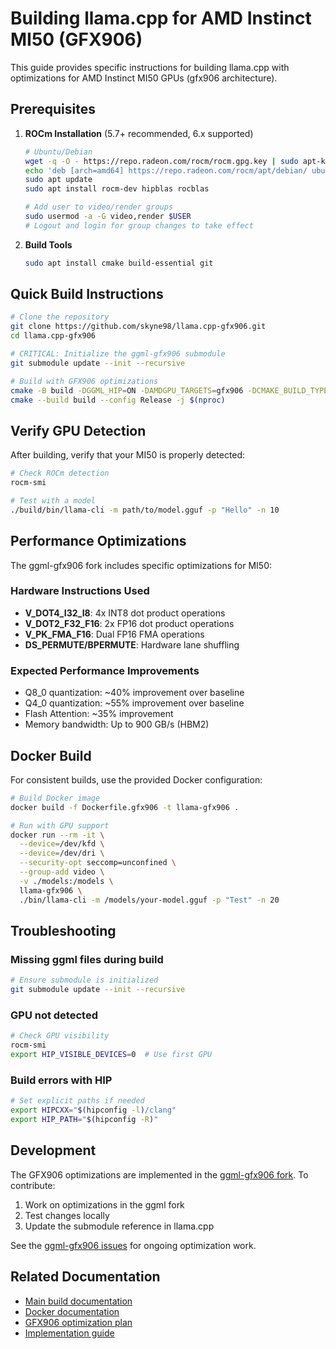 # Building llama.cpp for AMD Instinct MI50 (GFX906)

This guide provides specific instructions for building llama.cpp with optimizations for AMD Instinct MI50 GPUs (gfx906 architecture).

## Prerequisites

1. **ROCm Installation** (5.7+ recommended, 6.x supported)
   ```bash
   # Ubuntu/Debian
   wget -q -O - https://repo.radeon.com/rocm/rocm.gpg.key | sudo apt-key add -
   echo 'deb [arch=amd64] https://repo.radeon.com/rocm/apt/debian/ ubuntu main' | sudo tee /etc/apt/sources.list.d/rocm.list
   sudo apt update
   sudo apt install rocm-dev hipblas rocblas
   
   # Add user to video/render groups
   sudo usermod -a -G video,render $USER
   # Logout and login for group changes to take effect
   ```

2. **Build Tools**
   ```bash
   sudo apt install cmake build-essential git
   ```

## Quick Build Instructions

```bash
# Clone the repository
git clone https://github.com/skyne98/llama.cpp-gfx906.git
cd llama.cpp-gfx906

# CRITICAL: Initialize the ggml-gfx906 submodule
git submodule update --init --recursive

# Build with GFX906 optimizations
cmake -B build -DGGML_HIP=ON -DAMDGPU_TARGETS=gfx906 -DCMAKE_BUILD_TYPE=Release
cmake --build build --config Release -j $(nproc)
```

## Verify GPU Detection

After building, verify that your MI50 is properly detected:

```bash
# Check ROCm detection
rocm-smi

# Test with a model
./build/bin/llama-cli -m path/to/model.gguf -p "Hello" -n 10
```

## Performance Optimizations

The ggml-gfx906 fork includes specific optimizations for MI50:

### Hardware Instructions Used
- **V_DOT4_I32_I8**: 4x INT8 dot product operations
- **V_DOT2_F32_F16**: 2x FP16 dot product operations
- **V_PK_FMA_F16**: Dual FP16 FMA operations
- **DS_PERMUTE/BPERMUTE**: Hardware lane shuffling

### Expected Performance Improvements
- Q8_0 quantization: ~40% improvement over baseline
- Q4_0 quantization: ~55% improvement over baseline
- Flash Attention: ~35% improvement
- Memory bandwidth: Up to 900 GB/s (HBM2)

## Docker Build

For consistent builds, use the provided Docker configuration:

```bash
# Build Docker image
docker build -f Dockerfile.gfx906 -t llama-gfx906 .

# Run with GPU support
docker run --rm -it \
  --device=/dev/kfd \
  --device=/dev/dri \
  --security-opt seccomp=unconfined \
  --group-add video \
  -v ./models:/models \
  llama-gfx906 \
  ./bin/llama-cli -m /models/your-model.gguf -p "Test" -n 20
```

## Troubleshooting

### Missing ggml files during build
```bash
# Ensure submodule is initialized
git submodule update --init --recursive
```

### GPU not detected
```bash
# Check GPU visibility
rocm-smi
export HIP_VISIBLE_DEVICES=0  # Use first GPU
```

### Build errors with HIP
```bash
# Set explicit paths if needed
export HIPCXX="$(hipconfig -l)/clang"
export HIP_PATH="$(hipconfig -R)"
```

## Development

The GFX906 optimizations are implemented in the [ggml-gfx906 fork](https://github.com/skyne98/ggml-gfx906). To contribute:

1. Work on optimizations in the ggml fork
2. Test changes locally
3. Update the submodule reference in llama.cpp

See the [ggml-gfx906 issues](https://github.com/skyne98/ggml-gfx906/issues) for ongoing optimization work.

## Related Documentation

- [Main build documentation](./build.md)
- [Docker documentation](./docker.md)
- [GFX906 optimization plan](../docs/gfx906/optimization_plan.md)
- [Implementation guide](../docs/gfx906/implementation_guide.md)